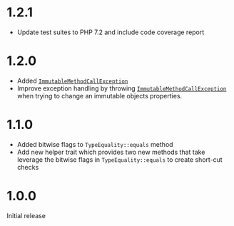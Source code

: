 1.2.1
=====
* Update test suites to PHP 7.2 and include code coverage report

1.2.0
=====
* Added [`ImmutableMethodCallException`](../blob/master/src/Exceptions/ImmutableMethodCallException.php)
* Improve exception handling by throwing [`ImmutableMethodCallException`](../blob/master/src/Exceptions/ImmutableMethodCallException.php) when trying to change an immutable objects properties.

1.1.0
=====
* Added bitwise flags to `TypeEquality::equals` method
* Add new helper trait which provides two new methods that take leverage the bitwise flags in `TypeEquality::equals` to create short-cut checks

1.0.0
=====
Initial release
